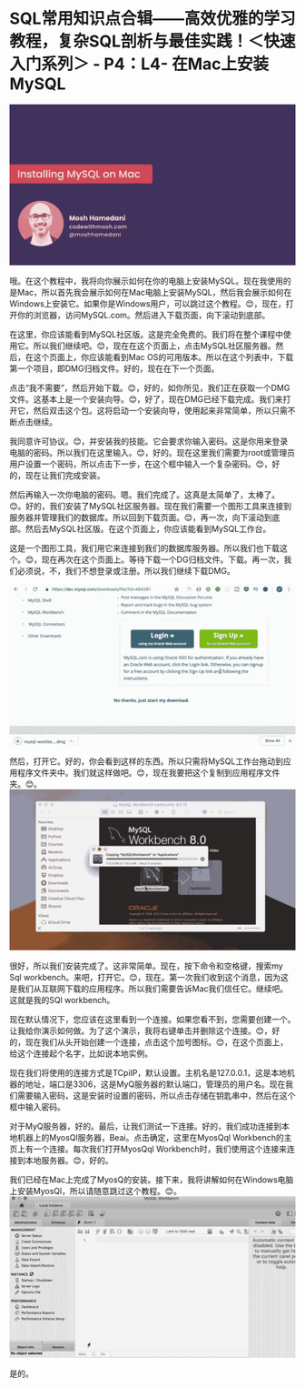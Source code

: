 # SQL常用知识点合辑——高效优雅的学习教程，复杂SQL剖析与最佳实践！＜快速入门系列＞ - P4：L4- 在Mac上安装MySQL 

![](img/00ef5f07fbdae9a975a3e66fe2b003c7_0.png)

哦。在这个教程中，我将向你展示如何在你的电脑上安装MySQL。现在我使用的是Mac，所以首先我会展示如何在Mac电脑上安装MySQL，然后我会展示如何在Windows上安装它。如果你是Windows用户，可以跳过这个教程。😊，现在，打开你的浏览器，访问MySQL.com。然后进入下载页面，向下滚动到底部。

在这里，你应该能看到MySQL社区版。这是完全免费的。我们将在整个课程中使用它。所以我们继续吧。😊，现在在这个页面上，点击MySQL社区服务器。然后，在这个页面上，你应该能看到Mac OS的可用版本。所以在这个列表中，下载第一个项目，即DMG归档文件。好的，现在在下一个页面。

点击“我不需要”，然后开始下载。😊，好的，如你所见，我们正在获取一个DMG文件。这基本上是一个安装向导。😊，好了，现在DMG已经下载完成。我们来打开它，然后双击这个包。这将启动一个安装向导，使用起来非常简单，所以只需不断点击继续。

我同意许可协议。😊，并安装我的技能。它会要求你输入密码。这是你用来登录电脑的密码。所以我们在这里输入。😊，好的。现在这里我们需要为root或管理员用户设置一个密码，所以点击下一步，在这个框中输入一个复杂密码。😊，好的，现在让我们完成安装。

然后再输入一次你电脑的密码。嗯。我们完成了。这真是太简单了，太棒了。😊。好的，我们安装了MySQL社区服务器。现在我们需要一个图形工具来连接到服务器并管理我们的数据库。所以回到下载页面。😊，再一次，向下滚动到底部。然后去MySQL社区版。在这个页面上，你应该能看到MySQL工作台。

这是一个图形工具，我们用它来连接到我们的数据库服务器。所以我们也下载这个。😊，现在再次在这个页面上。等待下载一个DG归档文件。下载。再一次，我们必须说，不，我们不想登录或注册。所以我们继续下载DMG。

![](img/00ef5f07fbdae9a975a3e66fe2b003c7_2.png)

然后，打开它。好的，你会看到这样的东西。所以只需将MySQL工作台拖动到应用程序文件夹中。我们就这样做吧。😊，现在我要把这个复制到应用程序文件夹。😊。![](img/00ef5f07fbdae9a975a3e66fe2b003c7_4.png)

很好，所以我们安装完成了。这非常简单。现在，按下命令和空格键，搜索my Sql workbench。来吧，打开它。😊，现在。第一次我们收到这个消息，因为这是我们从互联网下载的应用程序。所以我们需要告诉Mac我们信任它。继续吧。这就是我的SQl workbench。

现在默认情况下，您应该在这里看到一个连接。如果您看不到，您需要创建一个。让我给你演示如何做。为了这个演示，我将右键单击并删除这个连接。😊，好的，现在我们从头开始创建一个连接，点击这个加号图标。😊，在这个页面上，给这个连接起个名字，比如说本地实例。

现在我们将使用的连接方式是TCpiIP，默认设置。主机名是127.0.0.1，这是本地机器的地址，端口是3306，这是MyQ服务器的默认端口，管理员的用户名。现在我们需要输入密码，这是安装时设置的密码，所以点击存储在钥匙串中，然后在这个框中输入密码。

对于MyQ服务器，好的。最后，让我们测试一下连接。好的，我们成功连接到本地机器上的MyosQl服务器，Beai。点击确定，这里在MyosQql Workbench的主页上有一个连接。每次我们打开MyosQql Workbench时，我们使用这个连接来连接到本地服务器。😊，好的。

我们已经在Mac上完成了MyosQ的安装。接下来，我将讲解如何在Windows电脑上安装MyosQl，所以请随意跳过这个教程。😊。![](img/00ef5f07fbdae9a975a3e66fe2b003c7_6.png)

是的。

